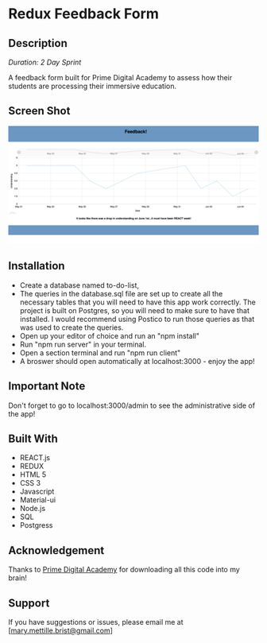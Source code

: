 # Redux Feedback Form

## Description

_Duration: 2 Day Sprint_

A feedback form built for Prime Digital Academy to assess how their students are processing their immersive education.

## Screen Shot
![Image of a graph](./understanding-graph.png)

## Installation

- Create a database named to-do-list,
- The queries in the database.sql file are set up to create all the necessary tables that you will need to have this app work correctly. The project is built on Postgres, so you will need to make sure to have that installed. I would recommend using Postico to run those queries as that was used to create the queries.
- Open up your editor of choice and run an "npm install"
- Run "npm run server" in your terminal.
- Open a section terminal and run "npm run client"
- A broswer should open automatically at localhost:3000 - enjoy the app!

## Important Note
Don't forget to go to localhost:3000/admin to see the administrative side of the app!

## Built With

- REACT.js
- REDUX
- HTML 5
- CSS 3
- Javascript
- Material-ui
- Node.js
- SQL
- Postgress

## Acknowledgement
Thanks to [Prime Digital Academy](www.primeacademy.io) for downloading all this code into my brain!

## Support
If you have suggestions or issues, please email me at [mary.mettille.brist@gmail.com]
